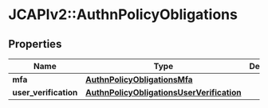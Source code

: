 # JCAPIv2::AuthnPolicyObligations

## Properties
Name | Type | Description | Notes
------------ | ------------- | ------------- | -------------
**mfa** | [**AuthnPolicyObligationsMfa**](AuthnPolicyObligationsMfa.md) |  | [optional] 
**user_verification** | [**AuthnPolicyObligationsUserVerification**](AuthnPolicyObligationsUserVerification.md) |  | [optional] 

